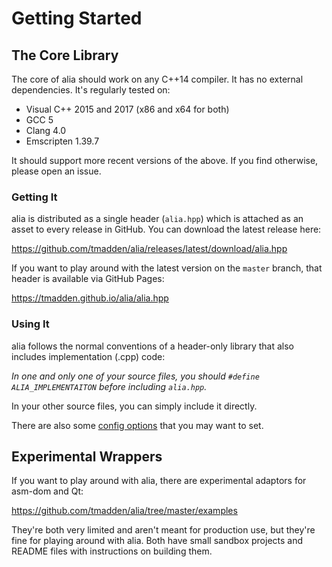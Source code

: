Getting Started
===============

The Core Library
----------------

The core of alia should work on any C++14 compiler. It has no external
dependencies. It's regularly tested on:

- Visual C++ 2015 and 2017 (x86 and x64 for both)
- GCC 5
- Clang 4.0
- Emscripten 1.39.7

It should support more recent versions of the above. If you find otherwise,
please open an issue.

### Getting It

alia is distributed as a single header (`alia.hpp`) which is attached as an
asset to every release in GitHub. You can download the latest release here:

https://github.com/tmadden/alia/releases/latest/download/alia.hpp

If you want to play around with the latest version on the `master` branch, that
header is available via GitHub Pages:

https://tmadden.github.io/alia/alia.hpp

### Using It

alia follows the normal conventions of a header-only library that also includes
implementation (.cpp) code:

*In one and only one of your source files, you should `#define
ALIA_IMPLEMENTAITON` before including `alia.hpp`.*

In your other source files, you can simply include it directly.

There are also some [config options](configuration.md) that you may want to set.

Experimental Wrappers
---------------------

If you want to play around with alia, there are experimental adaptors for
asm-dom and Qt:

https://github.com/tmadden/alia/tree/master/examples

They're both very limited and aren't meant for production use, but they're fine
for playing around with alia. Both have small sandbox projects and README files
with instructions on building them.
